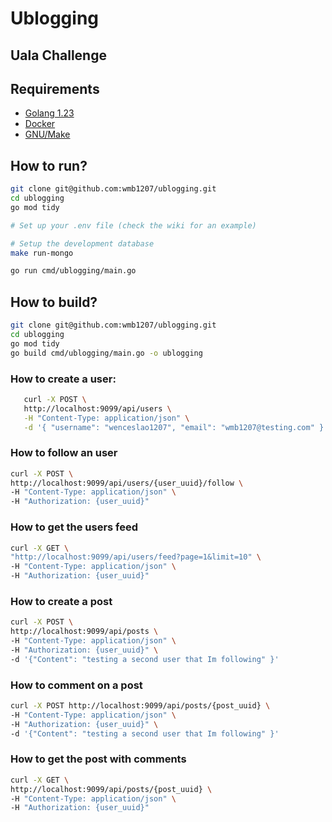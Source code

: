 # Ublogging

## Uala Challenge

## Requirements

- [Golang 1.23](https://go.dev/doc/devel/release)
- [Docker](https://www.docker.com/)
- [GNU/Make](https://www.gnu.org/software/make/)

## How to run?

```bash
git clone git@github.com:wmb1207/ublogging.git
cd ublogging
go mod tidy

# Set up your .env file (check the wiki for an example)

# Setup the development database
make run-mongo

go run cmd/ublogging/main.go
```

## How to build?

```bash
git clone git@github.com:wmb1207/ublogging.git
cd ublogging
go mod tidy
go build cmd/ublogging/main.go -o ublogging
```

### How to create a user:

```bash
   curl -X POST \
   http://localhost:9099/api/users \
   -H "Content-Type: application/json" \
   -d '{ "username": "wenceslao1207", "email": "wmb1207@testing.com" }'
```

### How to follow an user
```bash
curl -X POST \
http://localhost:9099/api/users/{user_uuid}/follow \
-H "Content-Type: application/json" \
-H "Authorization: {user_uuid}"
```

### How to get the users feed
```bash
curl -X GET \
"http://localhost:9099/api/users/feed?page=1&limit=10" \
-H "Content-Type: application/json" \
-H "Authorization: {user_uuid}" 
```

### How to create a post
```bash
curl -X POST \
http://localhost:9099/api/posts \
-H "Content-Type: application/json" \
-H "Authorization: {user_uuid}" \
-d '{"Content": "testing a second user that Im following" }'
```

### How to comment on a post
```bash
curl -X POST http://localhost:9099/api/posts/{post_uuid} \
-H "Content-Type: application/json" \
-H "Authorization: {user_uuid}" \
-d '{"Content": "testing a second user that Im following" }'
```

### How to get the post with comments
```bash
curl -X GET \
http://localhost:9099/api/posts/{post_uuid} \
-H "Content-Type: application/json" \
-H "Authorization: {user_uuid}" 
```
